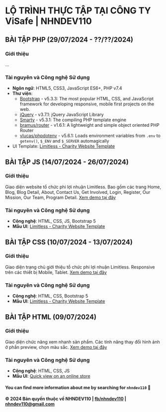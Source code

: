 # LỘ TRÌNH THỰC TẬP TẠI CÔNG TY ViSafe | NHNDEV110

## BÀI TẬP PHP (29/07/2024 - ??/??/2024)

### Giới thiệu

...

### Tài nguyên và Công nghệ Sử dụng

- **Ngôn ngữ**: HTML5, CSS3, JavaScript ES6+, PHP v7.4
- **Thư viện**:
  - [Bootstrap](https://github.com/twbs/bootstrap) - v5.3.3: The most popular HTML, CSS, and JavaScript framework for developing responsive, mobile first projects on the web.
  - [jQuery](https://github.com/jquery/jquery) - v3.7.1: jQuery JavaScript Library
  - [Smarty](https://github.com/smarty-php/smarty) - v5.3.1: The compiling PHP template engine
  - [bramus/router](https://github.com/bramus/router) - v1.6.1: A lightweight and simple object oriented PHP Router
  - [vlucas/phpdotenv](https://github.com/vlucas/phpdotenv) - v5.6.1: Loads environment variables from `.env` to `getenv()`, `$_ENV` and `$_SERVER` automagically
- UI Template: [Limitless - Charity Website Template](<https://www.figma.com/design/WIoFnZU10I69elytVcIMKC/Limitless-Figma%2FWebflow-Template-(Community)?t=SjSq6sEDN0Ws9rCB-0>)

## BÀI TẬP JS (14/07/2024 - 26/07/2024)

### Giới thiệu

Giao diện website tổ chức phi lợi nhuận Limitless. Bao gồm các trang Home, Blog, Blog Detail, About, Contact Us, Get Involved, Login, Register, Our Mission, Our Team, Program Detail. [Xem demo tại đây](https://nhndev110.github.io/company-internship/practice3-js/index.html)

### Tài nguyên và Công nghệ Sử dụng

- **Công nghệ**: HTML, CSS, JS, Bootstrap 5
- **Mẫu UI**: [Limitless - Charity Website Template](<https://www.figma.com/design/WIoFnZU10I69elytVcIMKC/Limitless-Figma%2FWebflow-Template-(Community)?t=SjSq6sEDN0Ws9rCB-0>)

## BÀI TẬP CSS (10/07/2024 - 13/07/2024)

### Giới thiệu

Giao diện trang chủ giới thiệu tổ chức phi lợi nhuận Limitless. Responsive trên các thiết bị Mobile, Tablet. [Xem demo tại đây](https://nhndev110.github.io/company-internship/practice2-css/index.html)

### Tài nguyên và Công nghệ Sử dụng

- **Công nghệ**: HTML, CSS, Bootstrap 5
- **Mẫu UI**: [Limitless - Charity Website Template](<https://www.figma.com/design/WIoFnZU10I69elytVcIMKC/Limitless-Figma%2FWebflow-Template-(Community)?t=SjSq6sEDN0Ws9rCB-0>)

## BÀI TẬP HTML (09/07/2024)

### Giới thiệu

Giao diện chức năng xem nhanh sản phẩm. Các tính năng thay đổi hình ảnh ở phần preview, chọn màu sắc. [Xem demo tại đây](https://nhndev110.github.io/company-internship/practice1-html/index.html)

### Tài nguyên và Công nghệ Sử dụng

- **Công nghệ**: HTML, CSS, JS
- **Mẫu UI**: [Quick view on an online store](https://dribbble.com/shots/2326634-Quick-view-on-a-online-store)

#### You can find more information about me by searching for `nhndev110` 👀

#### © 2024 Bản quyền thuộc về **NHNDEV110** | [fb/nhndev110](https://www.facebook.com/nhndev110) | [nhndev110@gmail.com](mailto:nhndev110@gmail.com)
